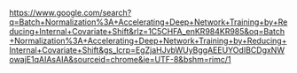 https://www.google.com/search?q=Batch+Normalization%3A+Accelerating+Deep+Network+Training+by+Reducing+Internal+Covariate+Shift&rlz=1C5CHFA_enKR984KR985&oq=Batch+Normalization%3A+Accelerating+Deep+Network+Training+by+Reducing+Internal+Covariate+Shift&gs_lcrp=EgZjaHJvbWUyBggAEEUYOdIBCDgxNWowajE1qAIAsAIA&sourceid=chrome&ie=UTF-8&bshm=rimc/1
